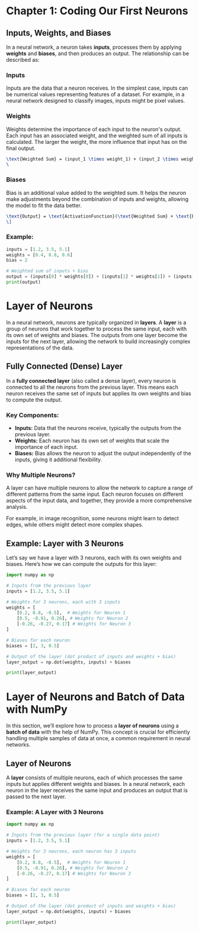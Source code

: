 # Chapter 1: Coding Our First Neurons

## Inputs, Weights, and Biases

In a neural network, a neuron takes **inputs**, processes them by applying **weights** and **biases**, and then produces an output. The relationship can be described as:

### Inputs
Inputs are the data that a neuron receives. In the simplest case, inputs can be numerical values representing features of a dataset. For example, in a neural network designed to classify images, inputs might be pixel values.

### Weights
Weights determine the importance of each input to the neuron's output. Each input has an associated weight, and the weighted sum of all inputs is calculated. The larger the weight, the more influence that input has on the final output.

```latex
\text{Weighted Sum} = (input_1 \times weight_1) + (input_2 \times weight_2) + ... + (input_n \times weight_n)
\
```
### Biases
Bias is an additional value added to the weighted sum. It helps the neuron make adjustments beyond the combination of inputs and weights, allowing the model to fit the data better.

```latex
\text{Output} = \text{ActivationFunction}(\text{Weighted Sum} + \text{Bias})
\]
```

### Example:
```python
inputs = [1.2, 3.5, 5.1]
weights = [0.4, 0.8, 0.6]
bias = 2

# Weighted sum of inputs + bias
output = (inputs[0] * weights[0]) + (inputs[1] * weights[1]) + (inputs[2] * weights[2]) + bias
print(output)
```
# Layer of Neurons

In a neural network, neurons are typically organized in **layers**. A **layer** is a group of neurons that work together to process the same input, each with its own set of weights and biases. The outputs from one layer become the inputs for the next layer, allowing the network to build increasingly complex representations of the data.

## Fully Connected (Dense) Layer

In a **fully connected layer** (also called a dense layer), every neuron is connected to all the neurons from the previous layer. This means each neuron receives the same set of inputs but applies its own weights and bias to compute the output.

### Key Components:

- **Inputs:** Data that the neurons receive, typically the outputs from the previous layer.
- **Weights:** Each neuron has its own set of weights that scale the importance of each input.
- **Biases:** Bias allows the neuron to adjust the output independently of the inputs, giving it additional flexibility.
  
### Why Multiple Neurons?

A layer can have multiple neurons to allow the network to capture a range of different patterns from the same input. Each neuron focuses on different aspects of the input data, and together, they provide a more comprehensive analysis. 

For example, in image recognition, some neurons might learn to detect edges, while others might detect more complex shapes.

## Example: Layer with 3 Neurons

Let’s say we have a layer with 3 neurons, each with its own weights and biases. Here’s how we can compute the outputs for this layer:

```python
import numpy as np

# Inputs from the previous layer
inputs = [1.2, 3.5, 5.1]

# Weights for 3 neurons, each with 3 inputs
weights = [
    [0.2, 0.8, -0.5],  # Weights for Neuron 1
    [0.5, -0.91, 0.26], # Weights for Neuron 2
    [-0.26, -0.27, 0.17] # Weights for Neuron 3
]

# Biases for each neuron
biases = [2, 3, 0.5]

# Output of the layer (dot product of inputs and weights + bias)
layer_output = np.dot(weights, inputs) + biases

print(layer_output)
```

# Layer of Neurons and Batch of Data with NumPy

In this section, we’ll explore how to process a **layer of neurons** using a **batch of data** with the help of NumPy. This concept is crucial for efficiently handling multiple samples of data at once, a common requirement in neural networks.

## Layer of Neurons

A **layer** consists of multiple neurons, each of which processes the same inputs but applies different weights and biases. In a neural network, each neuron in the layer receives the same input and produces an output that is passed to the next layer.

### Example: A Layer with 3 Neurons

```python
import numpy as np

# Inputs from the previous layer (for a single data point)
inputs = [1.2, 3.5, 5.1]

# Weights for 3 neurons, each neuron has 3 inputs
weights = [
    [0.2, 0.8, -0.5],  # Weights for Neuron 1
    [0.5, -0.91, 0.26], # Weights for Neuron 2
    [-0.26, -0.27, 0.17] # Weights for Neuron 3
]

# Biases for each neuron
biases = [2, 3, 0.5]

# Output of the layer (dot product of inputs and weights + bias)
layer_output = np.dot(weights, inputs) + biases

print(layer_output)
```